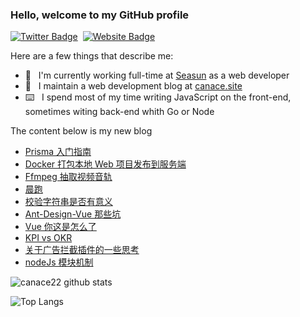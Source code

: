 ### Hello, welcome to my GitHub profile

[![Twitter Badge](https://img.shields.io/badge/-@Canace22-1ca0f1?style=flat-square&labelColor=1ca0f1&logo=twitter&logoColor=white&link=https://twitter.com/CanaceSteve)](https://twitter.com/CanaceSteve)&nbsp;&nbsp;[![Website Badge](https://img.shields.io/badge/-canace.site-0d3b73?style=flat-square&logo=website&logoColor=white&link=https://canace.site/)](https://canace.site/)

Here are a few things that describe me:

- 💼&nbsp;&nbsp; I'm currently working full-time at [Seasun](https://www.xishanju.com/) as a web developer
- 📝&nbsp;&nbsp; I maintain a web development blog at [canace.site](https://canace.site/)
- ⌨️&nbsp;&nbsp; I spend most of my time writing JavaScript on the front-end, sometimes witing back-end whith Go or Node

The content below is my new blog

<!-- BLOG-POST-LIST:START -->
- [Prisma 入门指南](https://canace.site/prisma%E5%85%A5%E9%97%A8%E6%8C%87%E5%8D%97/)
- [Docker 打包本地 Web 项目发布到服务端](https://canace.site/docker%E6%96%87%E6%A1%A3/)
- [Ffmpeg 抽取视频音轨](https://canace.site/ffmpeg%E6%8A%BD%E5%8F%96%E8%A7%86%E9%A2%91%E9%9F%B3%E8%BD%A8/)
- [晨跑](https://canace.site/%E6%99%A8%E8%B7%91%E7%AC%AC%E4%B8%80%E5%A4%A9/)
- [校验字符串是否有意义](https://canace.site/%E6%A0%A1%E9%AA%8C%E5%AD%97%E7%AC%A6%E4%B8%B2/)
- [Ant-Design-Vue 那些坑](https://canace.site/ant-design%E9%82%A3%E4%BA%9B%E5%9D%91/)
- [Vue 你这是怎么了](https://canace.site/Vue%E6%80%8E%E4%B9%88%E4%BA%86/)
- [KPI vs OKR](https://canace.site/kpi-vs-okr/)
- [关于广告拦截插件的一些思考](https://canace.site/%E5%85%B3%E4%BA%8E%E5%B9%BF%E5%91%8A%E6%8B%A6%E6%88%AA%E6%8F%92%E4%BB%B6%E7%9A%84%E4%B8%80%E4%BA%9B%E6%80%9D%E8%80%83/)
- [nodeJs 模块机制](https://canace.site/nodeJs%E6%A8%A1%E5%9D%97%E6%9C%BA%E5%88%B6/)
<!-- BLOG-POST-LIST:END -->

![canace22 github stats](https://github-readme-stats.vercel.app/api?username=canace22&count_private=true&show_icons=true&theme=vue)

![Top Langs](https://github-readme-stats.vercel.app/api/top-langs/?username=canace22&count_private=true&layout=compact)



